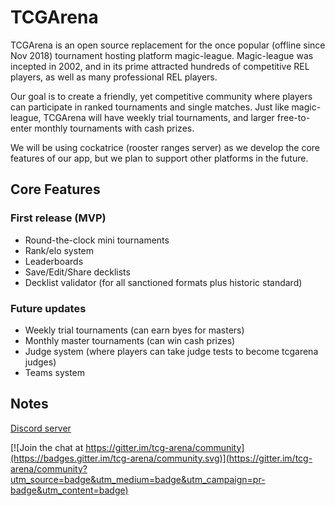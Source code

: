 # TCGArena

TCGArena is an open source replacement for the once popular (offline since Nov 2018) tournament hosting platform magic-league. Magic-league was incepted in 2002, and in its prime attracted hundreds of competitive REL players, as well as many professional REL players.

Our goal is to create a friendly, yet competitive community where players can participate in ranked tournaments and single matches. Just like magic-league, TCGArena will have weekly trial tournaments, and larger free-to-enter monthly tournaments with cash prizes. 

We will be using cockatrice (rooster ranges server) as we develop the core features of our app, but we plan to support other platforms in the future.

## Core Features

 ### First release (MVP)
   - Round-the-clock mini tournaments 
   - Rank/elo system
   - Leaderboards
   - Save/Edit/Share decklists
   - Decklist validator (for all sanctioned formats plus historic standard)
 
 ### Future updates
   - Weekly trial tournaments (can earn byes for masters)
   - Monthly master tournaments (can win cash prizes)
   - Judge system (where players can take judge tests to become tcgarena judges)
   - Teams system

## Notes
 
[Discord server](https://discord.gg/DwNr2DD)

[![Join the chat at https://gitter.im/tcg-arena/community](https://badges.gitter.im/tcg-arena/community.svg)](https://gitter.im/tcg-arena/community?utm_source=badge&utm_medium=badge&utm_campaign=pr-badge&utm_content=badge)
